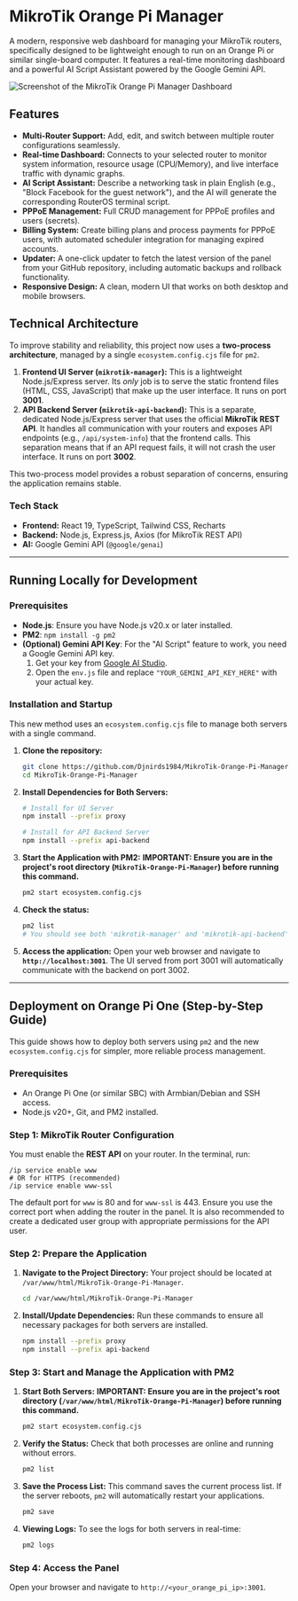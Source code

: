 # MikroTik Orange Pi Manager

A modern, responsive web dashboard for managing your MikroTik routers, specifically designed to be lightweight enough to run on an Orange Pi or similar single-board computer. It features a real-time monitoring dashboard and a powerful AI Script Assistant powered by the Google Gemini API.

![Screenshot of the MikroTik Orange Pi Manager Dashboard](./screenshot.png) <!-- Assuming a screenshot will be added later -->

## Features

-   **Multi-Router Support:** Add, edit, and switch between multiple router configurations seamlessly.
-   **Real-time Dashboard:** Connects to your selected router to monitor system information, resource usage (CPU/Memory), and live interface traffic with dynamic graphs.
-   **AI Script Assistant:** Describe a networking task in plain English (e.g., "Block Facebook for the guest network"), and the AI will generate the corresponding RouterOS terminal script.
-   **PPPoE Management:** Full CRUD management for PPPoE profiles and users (secrets).
-   **Billing System:** Create billing plans and process payments for PPPoE users, with automated scheduler integration for managing expired accounts.
-   **Updater:** A one-click updater to fetch the latest version of the panel from your GitHub repository, including automatic backups and rollback functionality.
-   **Responsive Design:** A clean, modern UI that works on both desktop and mobile browsers.

## Technical Architecture

To improve stability and reliability, this project now uses a **two-process architecture**, managed by a single `ecosystem.config.cjs` file for `pm2`.

1.  **Frontend UI Server (`mikrotik-manager`):** This is a lightweight Node.js/Express server. Its *only* job is to serve the static frontend files (HTML, CSS, JavaScript) that make up the user interface. It runs on port **3001**.
2.  **API Backend Server (`mikrotik-api-backend`):** This is a separate, dedicated Node.js/Express server that uses the official **MikroTik REST API**. It handles all communication with your routers and exposes API endpoints (e.g., `/api/system-info`) that the frontend calls. This separation means that if an API request fails, it will not crash the user interface. It runs on port **3002**.

This two-process model provides a robust separation of concerns, ensuring the application remains stable.

### Tech Stack

-   **Frontend:** React 19, TypeScript, Tailwind CSS, Recharts
-   **Backend:** Node.js, Express.js, Axios (for MikroTik REST API)
-   **AI:** Google Gemini API (`@google/genai`)

---

## Running Locally for Development

### **Prerequisites**
- **Node.js**: Ensure you have Node.js v20.x or later installed.
- **PM2**: `npm install -g pm2`
- **(Optional) Gemini API Key**: For the "AI Script" feature to work, you need a Google Gemini API key.
    1.  Get your key from [Google AI Studio](https://aistudio.google.com/app/apikey).
    2.  Open the `env.js` file and replace `"YOUR_GEMINI_API_KEY_HERE"` with your actual key.

### **Installation and Startup**
This new method uses an `ecosystem.config.cjs` file to manage both servers with a single command.

1. **Clone the repository:**
   ```bash
   git clone https://github.com/Djnirds1984/MikroTik-Orange-Pi-Manager.git
   cd MikroTik-Orange-Pi-Manager
   ```

2. **Install Dependencies for Both Servers:**
   ```bash
   # Install for UI Server
   npm install --prefix proxy
   
   # Install for API Backend Server
   npm install --prefix api-backend
   ```

3. **Start the Application with PM2:**
   **IMPORTANT: Ensure you are in the project's root directory (`MikroTik-Orange-Pi-Manager`) before running this command.**
   ```bash
   pm2 start ecosystem.config.cjs
   ```

4. **Check the status:**
   ```bash
   pm2 list
   # You should see both 'mikrotik-manager' and 'mikrotik-api-backend' online.
   ```
   
5. **Access the application:**
   Open your web browser and navigate to **`http://localhost:3001`**. The UI served from port 3001 will automatically communicate with the backend on port 3002.

---

## Deployment on Orange Pi One (Step-by-Step Guide)

This guide shows how to deploy both servers using `pm2` and the new `ecosystem.config.cjs` for simpler, more reliable process management.

### **Prerequisites**

-   An Orange Pi One (or similar SBC) with Armbian/Debian and SSH access.
-   Node.js v20+, Git, and PM2 installed.

### **Step 1: MikroTik Router Configuration**

You must enable the **REST API** on your router. In the terminal, run:
```routeros
/ip service enable www
# OR for HTTPS (recommended)
/ip service enable www-ssl
```
The default port for `www` is 80 and for `www-ssl` is 443. Ensure you use the correct port when adding the router in the panel. It is also recommended to create a dedicated user group with appropriate permissions for the API user.

### **Step 2: Prepare the Application**

1.  **Navigate to the Project Directory:**
    Your project should be located at `/var/www/html/MikroTik-Orange-Pi-Manager`.
    ```bash
    cd /var/www/html/MikroTik-Orange-Pi-Manager
    ```

2.  **Install/Update Dependencies:**
    Run these commands to ensure all necessary packages for both servers are installed.
    ```bash
    npm install --prefix proxy
    npm install --prefix api-backend
    ```

### **Step 3: Start and Manage the Application with PM2**

1.  **Start Both Servers:**
    **IMPORTANT: Ensure you are in the project's root directory (`/var/www/html/MikroTik-Orange-Pi-Manager`) before running this command.**
    ```bash
    pm2 start ecosystem.config.cjs
    ```

2.  **Verify the Status:**
    Check that both processes are online and running without errors.
    ```bash
    pm2 list
    ```

3.  **Save the Process List:**
    This command saves the current process list. If the server reboots, `pm2` will automatically restart your applications.
    ```bash
    pm2 save
    ```

4.  **Viewing Logs:**
    To see the logs for both servers in real-time:
    ```bash
    pm2 logs
    ```

### **Step 4: Access the Panel**
Open your browser and navigate to `http://<your_orange_pi_ip>:3001`.